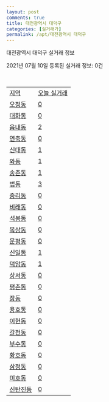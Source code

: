 ```yaml
---
layout: post
comments: true
title: 대전광역시 대덕구
categories: [실거래가]
permalink: /apt/대전광역시 대덕구
---
```


대전광역시 대덕구 실거래 정보

2021년 07월 10일 등록된 실거래 정보: 0건

<script type="text/javascript">
  google.charts.load('current', {'packages':['corechart']});
  google.charts.setOnLoadCallback(drawChart);

  function drawChart() {
    var data = google.visualization.arrayToDataTable([['거래일', '매매', '전월세', '전매'], ['20-07', 167, 100, 36], ['20-08', 198, 198, 38], ['20-09', 172, 206, 27], ['20-10', 251, 225, 54], ['20-11', 244, 222, 80], ['20-12', 259, 132, 61], ['21-01', 202, 152, 29], ['21-02', 205, 107, 18], ['21-03', 281, 110, 19], ['21-04', 230, 95, 18], ['21-05', 234, 111, 17], ['21-06', 144, 60, 11], ['21-07', 6, 11, 3]]);

    var options = {
      title: '최근 1년간 유형별 거래량 추이',
      legend: { position: 'bottom' }
    };

    var chart = new google.visualization.LineChart(document.getElementById('columnchart_material'));
    chart.draw(data, (options));
  }
</script>

<div id="columnchart_material" style="width: 95%; margin-left: -35px"></div>
<br>
<table class="sortable">
  <tr>
    <td><a href="#">지역</a></td>
    <td><a href="#">오늘 실거래</a></td>
  </tr>

  
  <tr class="item">
    <td><a href="대전광역시 대덕구 오정동">오정동</a></td>
    <td><a href="대전광역시 대덕구 오정동">0</a></td>
  </tr>
    

  <tr class="item">
    <td><a href="대전광역시 대덕구 대화동">대화동</a></td>
    <td><a href="대전광역시 대덕구 대화동">0</a></td>
  </tr>
    

  <tr class="item">
    <td><a href="대전광역시 대덕구 읍내동">읍내동</a></td>
    <td><a href="대전광역시 대덕구 읍내동">2</a></td>
  </tr>
    

  <tr class="item">
    <td><a href="대전광역시 대덕구 연축동">연축동</a></td>
    <td><a href="대전광역시 대덕구 연축동">0</a></td>
  </tr>
    

  <tr class="item">
    <td><a href="대전광역시 대덕구 신대동">신대동</a></td>
    <td><a href="대전광역시 대덕구 신대동">1</a></td>
  </tr>
    

  <tr class="item">
    <td><a href="대전광역시 대덕구 와동">와동</a></td>
    <td><a href="대전광역시 대덕구 와동">1</a></td>
  </tr>
    

  <tr class="item">
    <td><a href="대전광역시 대덕구 송촌동">송촌동</a></td>
    <td><a href="대전광역시 대덕구 송촌동">1</a></td>
  </tr>
    

  <tr class="item">
    <td><a href="대전광역시 대덕구 법동">법동</a></td>
    <td><a href="대전광역시 대덕구 법동">3</a></td>
  </tr>
    

  <tr class="item">
    <td><a href="대전광역시 대덕구 중리동">중리동</a></td>
    <td><a href="대전광역시 대덕구 중리동">0</a></td>
  </tr>
    

  <tr class="item">
    <td><a href="대전광역시 대덕구 비래동">비래동</a></td>
    <td><a href="대전광역시 대덕구 비래동">0</a></td>
  </tr>
    

  <tr class="item">
    <td><a href="대전광역시 대덕구 석봉동">석봉동</a></td>
    <td><a href="대전광역시 대덕구 석봉동">0</a></td>
  </tr>
    

  <tr class="item">
    <td><a href="대전광역시 대덕구 목상동">목상동</a></td>
    <td><a href="대전광역시 대덕구 목상동">0</a></td>
  </tr>
    

  <tr class="item">
    <td><a href="대전광역시 대덕구 문평동">문평동</a></td>
    <td><a href="대전광역시 대덕구 문평동">0</a></td>
  </tr>
    

  <tr class="item">
    <td><a href="대전광역시 대덕구 신일동">신일동</a></td>
    <td><a href="대전광역시 대덕구 신일동">1</a></td>
  </tr>
    

  <tr class="item">
    <td><a href="대전광역시 대덕구 덕암동">덕암동</a></td>
    <td><a href="대전광역시 대덕구 덕암동">1</a></td>
  </tr>
    

  <tr class="item">
    <td><a href="대전광역시 대덕구 상서동">상서동</a></td>
    <td><a href="대전광역시 대덕구 상서동">0</a></td>
  </tr>
    

  <tr class="item">
    <td><a href="대전광역시 대덕구 평촌동">평촌동</a></td>
    <td><a href="대전광역시 대덕구 평촌동">0</a></td>
  </tr>
    

  <tr class="item">
    <td><a href="대전광역시 대덕구 장동">장동</a></td>
    <td><a href="대전광역시 대덕구 장동">0</a></td>
  </tr>
    

  <tr class="item">
    <td><a href="대전광역시 대덕구 용호동">용호동</a></td>
    <td><a href="대전광역시 대덕구 용호동">0</a></td>
  </tr>
    

  <tr class="item">
    <td><a href="대전광역시 대덕구 이현동">이현동</a></td>
    <td><a href="대전광역시 대덕구 이현동">0</a></td>
  </tr>
    

  <tr class="item">
    <td><a href="대전광역시 대덕구 갈전동">갈전동</a></td>
    <td><a href="대전광역시 대덕구 갈전동">0</a></td>
  </tr>
    

  <tr class="item">
    <td><a href="대전광역시 대덕구 부수동">부수동</a></td>
    <td><a href="대전광역시 대덕구 부수동">0</a></td>
  </tr>
    

  <tr class="item">
    <td><a href="대전광역시 대덕구 황호동">황호동</a></td>
    <td><a href="대전광역시 대덕구 황호동">0</a></td>
  </tr>
    

  <tr class="item">
    <td><a href="대전광역시 대덕구 삼정동">삼정동</a></td>
    <td><a href="대전광역시 대덕구 삼정동">0</a></td>
  </tr>
    

  <tr class="item">
    <td><a href="대전광역시 대덕구 미호동">미호동</a></td>
    <td><a href="대전광역시 대덕구 미호동">0</a></td>
  </tr>
    

  <tr class="item">
    <td><a href="대전광역시 대덕구 신탄진동">신탄진동</a></td>
    <td><a href="대전광역시 대덕구 신탄진동">0</a></td>
  </tr>
    


</table>


    